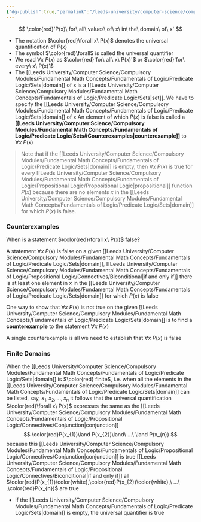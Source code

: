 ```yaml
---
{"dg-publish":true,"permalink":"/leeds-university/computer-science/compulsory-modules/fundamental-math-concepts/fundamentals-of-logic/predicate-logic/universal-quantification/"}
---
```


$$
\color{red}'P(x)\ for\ all\ values\ of\ x\ in\ the\ domain\ of\ x'
$$
- The notation $\color{red}\forall x\ P(x)$ denotes the universal quantification of $P(x)$
- The symbol $\color{red}\forall$ is called the universal quantifier
- We read $\forall x\ P(x)$ as $\color{red}'for\ all\ x\ P(x)'$ or $\color{red}'for\ every\ x\ P(x)'$
- The [[Leeds University/Computer Science/Compulsory Modules/Fundamental Math Concepts/Fundamentals of Logic/Predicate Logic/Sets\|domain]] of x is a [[Leeds University/Computer Science/Compulsory Modules/Fundamental Math Concepts/Fundamentals of Logic/Predicate Logic/Sets\|set]]. We have to specify the [[Leeds University/Computer Science/Compulsory Modules/Fundamental Math Concepts/Fundamentals of Logic/Predicate Logic/Sets\|domain]] of x
An element of which $P(x)$ is false is called a **[[Leeds University/Computer Science/Compulsory Modules/Fundamental Math Concepts/Fundamentals of Logic/Predicate Logic/Sets#Counterexamples\|counterexample]]** to $\forall x\ P(x)$

>Note that if the [[Leeds University/Computer Science/Compulsory Modules/Fundamental Math Concepts/Fundamentals of Logic/Predicate Logic/Sets\|domain]] is empty, then $\forall x\ P(x)$ is true for every [[Leeds University/Computer Science/Compulsory Modules/Fundamental Math Concepts/Fundamentals of Logic/Propositional Logic/Propositional Logic\|propositional]] function $P(x)$ because there are no elements $x$ in the [[Leeds University/Computer Science/Compulsory Modules/Fundamental Math Concepts/Fundamentals of Logic/Predicate Logic/Sets\|domain]] for which $P(x)$ is false.

### Counterexamples
When is a statement $\color{red}\forall x\ P(x)$ false?

A statement $\forall x\ P(x)$ is false on a given [[Leeds University/Computer Science/Compulsory Modules/Fundamental Math Concepts/Fundamentals of Logic/Predicate Logic/Sets\|domain]], [[Leeds University/Computer Science/Compulsory Modules/Fundamental Math Concepts/Fundamentals of Logic/Propositional Logic/Connectives/Biconditional\|if and only if]] there is at least one element in $x$ in the [[Leeds University/Computer Science/Compulsory Modules/Fundamental Math Concepts/Fundamentals of Logic/Predicate Logic/Sets\|domain]] for which $P(x)$ is false

One way to show that $\forall x\ P(x)$ is not true on the given [[Leeds University/Computer Science/Compulsory Modules/Fundamental Math Concepts/Fundamentals of Logic/Predicate Logic/Sets\|domain]] is to find a **counterexample** to the statement $\forall x\ P(x)$

A single counterexample is all we need to establish that $\forall x\ P(x)$ is false

### Finite Domains
When the [[Leeds University/Computer Science/Compulsory Modules/Fundamental Math Concepts/Fundamentals of Logic/Predicate Logic/Sets\|domain]] is $\color{red} finite$, i.e. when all the elements in the [[Leeds University/Computer Science/Compulsory Modules/Fundamental Math Concepts/Fundamentals of Logic/Predicate Logic/Sets\|domain]] can be listed, say, $x_1,x_2,...,x_n$ it follows that the universal quantification $\color{red}\forall x\ P(x)$ expresses the same as the [[Leeds University/Computer Science/Compulsory Modules/Fundamental Math Concepts/Fundamentals of Logic/Propositional Logic/Connectives/Conjunction\|conjunction]]
$$
\color{red}P(x_{1})\land P(x_{2})\land\ ...\ \land P(x_{n})
$$
because this [[Leeds University/Computer Science/Compulsory Modules/Fundamental Math Concepts/Fundamentals of Logic/Propositional Logic/Connectives/Conjunction\|conjunction]] is true [[Leeds University/Computer Science/Compulsory Modules/Fundamental Math Concepts/Fundamentals of Logic/Propositional Logic/Connectives/Biconditional\|if and only if]] all $\color{red}P(x_{1})\color{white},\color{red}P(x_{2})\color{white},\ ...\ ,\color{red}P(x_{n})$
are true
- If the [[Leeds University/Computer Science/Compulsory Modules/Fundamental Math Concepts/Fundamentals of Logic/Predicate Logic/Sets\|domain]] is empty, the universal quantifier is true
